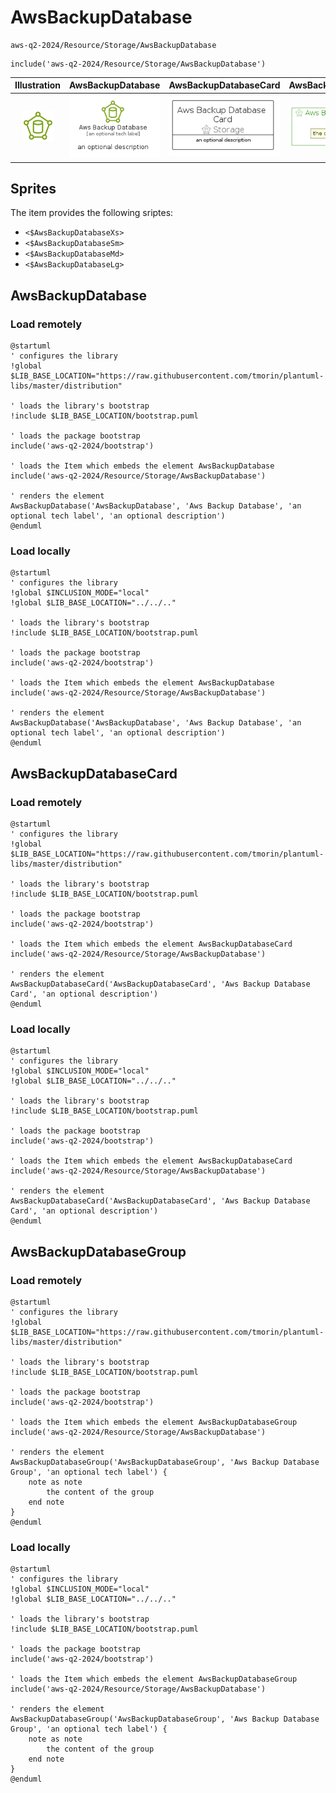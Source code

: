 # AwsBackupDatabase


```text
aws-q2-2024/Resource/Storage/AwsBackupDatabase
```

```text
include('aws-q2-2024/Resource/Storage/AwsBackupDatabase')
```



| Illustration | AwsBackupDatabase | AwsBackupDatabaseCard | AwsBackupDatabaseGroup |
| :---: | :---: | :---: | :---: |
| ![illustration for Illustration](../../../aws-q2-2024/Resource/Storage/AwsBackupDatabase.png) | ![illustration for AwsBackupDatabase](../../../aws-q2-2024/Resource/Storage/AwsBackupDatabase.Local.png) | ![illustration for AwsBackupDatabaseCard](../../../aws-q2-2024/Resource/Storage/AwsBackupDatabaseCard.Local.png) | ![illustration for AwsBackupDatabaseGroup](../../../aws-q2-2024/Resource/Storage/AwsBackupDatabaseGroup.Local.png) |



## Sprites
The item provides the following sriptes:

- `<$AwsBackupDatabaseXs>`
- `<$AwsBackupDatabaseSm>`
- `<$AwsBackupDatabaseMd>`
- `<$AwsBackupDatabaseLg>`





## AwsBackupDatabase

### Load remotely
```plantuml
@startuml
' configures the library
!global $LIB_BASE_LOCATION="https://raw.githubusercontent.com/tmorin/plantuml-libs/master/distribution"

' loads the library's bootstrap
!include $LIB_BASE_LOCATION/bootstrap.puml

' loads the package bootstrap
include('aws-q2-2024/bootstrap')

' loads the Item which embeds the element AwsBackupDatabase
include('aws-q2-2024/Resource/Storage/AwsBackupDatabase')

' renders the element
AwsBackupDatabase('AwsBackupDatabase', 'Aws Backup Database', 'an optional tech label', 'an optional description')
@enduml
```

### Load locally
```plantuml
@startuml
' configures the library
!global $INCLUSION_MODE="local"
!global $LIB_BASE_LOCATION="../../.."

' loads the library's bootstrap
!include $LIB_BASE_LOCATION/bootstrap.puml

' loads the package bootstrap
include('aws-q2-2024/bootstrap')

' loads the Item which embeds the element AwsBackupDatabase
include('aws-q2-2024/Resource/Storage/AwsBackupDatabase')

' renders the element
AwsBackupDatabase('AwsBackupDatabase', 'Aws Backup Database', 'an optional tech label', 'an optional description')
@enduml
```

## AwsBackupDatabaseCard

### Load remotely
```plantuml
@startuml
' configures the library
!global $LIB_BASE_LOCATION="https://raw.githubusercontent.com/tmorin/plantuml-libs/master/distribution"

' loads the library's bootstrap
!include $LIB_BASE_LOCATION/bootstrap.puml

' loads the package bootstrap
include('aws-q2-2024/bootstrap')

' loads the Item which embeds the element AwsBackupDatabaseCard
include('aws-q2-2024/Resource/Storage/AwsBackupDatabase')

' renders the element
AwsBackupDatabaseCard('AwsBackupDatabaseCard', 'Aws Backup Database Card', 'an optional description')
@enduml
```

### Load locally
```plantuml
@startuml
' configures the library
!global $INCLUSION_MODE="local"
!global $LIB_BASE_LOCATION="../../.."

' loads the library's bootstrap
!include $LIB_BASE_LOCATION/bootstrap.puml

' loads the package bootstrap
include('aws-q2-2024/bootstrap')

' loads the Item which embeds the element AwsBackupDatabaseCard
include('aws-q2-2024/Resource/Storage/AwsBackupDatabase')

' renders the element
AwsBackupDatabaseCard('AwsBackupDatabaseCard', 'Aws Backup Database Card', 'an optional description')
@enduml
```

## AwsBackupDatabaseGroup

### Load remotely
```plantuml
@startuml
' configures the library
!global $LIB_BASE_LOCATION="https://raw.githubusercontent.com/tmorin/plantuml-libs/master/distribution"

' loads the library's bootstrap
!include $LIB_BASE_LOCATION/bootstrap.puml

' loads the package bootstrap
include('aws-q2-2024/bootstrap')

' loads the Item which embeds the element AwsBackupDatabaseGroup
include('aws-q2-2024/Resource/Storage/AwsBackupDatabase')

' renders the element
AwsBackupDatabaseGroup('AwsBackupDatabaseGroup', 'Aws Backup Database Group', 'an optional tech label') {
    note as note
        the content of the group
    end note
}
@enduml
```

### Load locally
```plantuml
@startuml
' configures the library
!global $INCLUSION_MODE="local"
!global $LIB_BASE_LOCATION="../../.."

' loads the library's bootstrap
!include $LIB_BASE_LOCATION/bootstrap.puml

' loads the package bootstrap
include('aws-q2-2024/bootstrap')

' loads the Item which embeds the element AwsBackupDatabaseGroup
include('aws-q2-2024/Resource/Storage/AwsBackupDatabase')

' renders the element
AwsBackupDatabaseGroup('AwsBackupDatabaseGroup', 'Aws Backup Database Group', 'an optional tech label') {
    note as note
        the content of the group
    end note
}
@enduml
```

